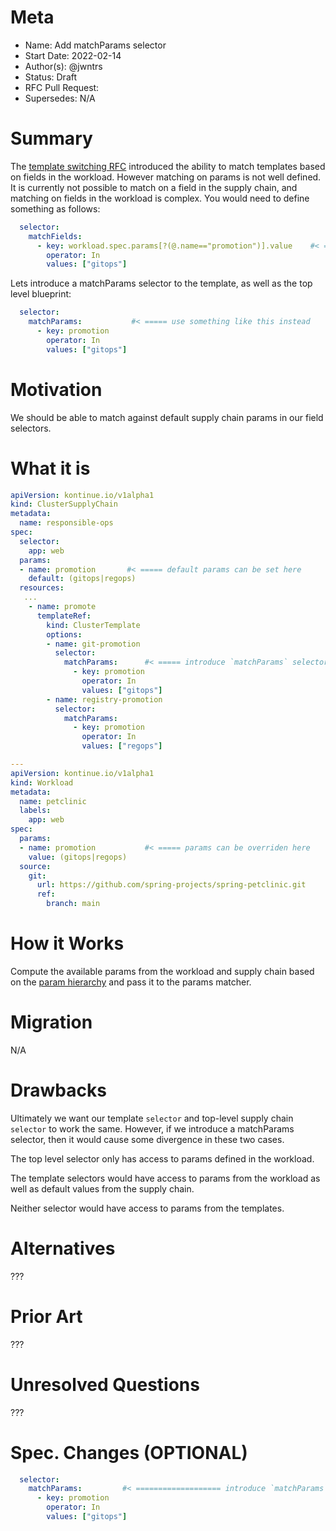 # Meta
[meta]: #meta
- Name: Add matchParams selector
- Start Date: 2022-02-14
- Author(s): @jwntrs
- Status: Draft
- RFC Pull Request:
- Supersedes: N/A

# Summary
[summary]: #summary

The [template switching RFC](https://github.com/vmware-tanzu/cartographer/pull/75) introduced the ability to match templates based on fields in the workload. However matching on params is not well defined. It is currently not possible to match on a field in the supply chain, and matching on fields in the workload is complex. You would need to define something as follows:

```yaml
  selector:
    matchFields:
      - key: workload.spec.params[?(@.name=="promotion")].value    #< ===== not so nice
        operator: In
        values: ["gitops"]
```

Lets introduce a matchParams selector to the template, as well as the top level blueprint:

```yaml
  selector:
    matchParams:           #< ===== use something like this instead
      - key: promotion    
        operator: In
        values: ["gitops"]
```


# Motivation
[motivation]: #motivation

We should be able to match against default supply chain params in our field selectors.

# What it is
[what-it-is]: #what-it-is

```yaml
apiVersion: kontinue.io/v1alpha1
kind: ClusterSupplyChain
metadata:
  name: responsible-ops
spec:
  selector:
    app: web
  params:
  - name: promotion       #< ===== default params can be set here
    default: (gitops|regops)
  resources:
   ...
    - name: promote
      templateRef:
        kind: ClusterTemplate
        options:
        - name: git-promotion
          selector:
            matchParams:      #< ===== introduce `matchParams` selector (uses param hierarchy)
              - key: promotion           
                operator: In
                values: ["gitops"]
        - name: registry-promotion
          selector:
            matchParams:
              - key: promotion
                operator: In
                values: ["regops"]

---
apiVersion: kontinue.io/v1alpha1
kind: Workload
metadata:
  name: petclinic
  labels:
    app: web
spec:
  params:
  - name: promotion           #< ===== params can be overriden here
    value: (gitops|regops)
  source:
    git:
      url: https://github.com/spring-projects/spring-petclinic.git
      ref:
        branch: main
```

# How it Works
[how-it-works]: #how-it-works

Compute the available params from the workload and supply chain based on the [param hierarchy](https://cartographer.sh/docs/v0.2.0/architecture/#parameter-hierarchy) and pass it to the params matcher.

# Migration
[migration]: #migration

N/A

# Drawbacks
[drawbacks]: #drawbacks

Ultimately we want our template `selector` and top-level supply chain `selector` to work the same. However, if we introduce a matchParams selector, then it would cause some divergence in these two cases. 

The top level selector only has access to params defined in the workload.

The template selectors would have access to params from the workload as well as default values from the supply chain.

Neither selector would have access to params from the templates.


# Alternatives
[alternatives]: #alternatives

???

# Prior Art
[prior-art]: #prior-art

???

# Unresolved Questions
[unresolved-questions]: #unresolved-questions

???

# Spec. Changes (OPTIONAL)
[spec-changes]: #spec-changes

```yaml
  selector:
    matchParams:         #< =================== introduce `matchParams` selector
      - key: promotion           
        operator: In
        values: ["gitops"]
```


